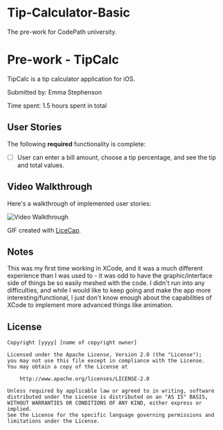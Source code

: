 # Tip-Calculator-Basic
The pre-work for CodePath university. 

# Pre-work - TipCalc

TipCalc is a tip calculator application for iOS.

Submitted by: Emma Stephenson

Time spent: 1.5 hours spent in total

## User Stories

The following **required** functionality is complete:
* [ ] User can enter a bill amount, choose a tip percentage, and see the tip and total values.

## Video Walkthrough 

Here's a walkthrough of implemented user stories:

<img src='http://i.imgur.com/xAMH3dN.gif' title='Video Walkthrough' width='' alt='Video Walkthrough' />

GIF created with [LiceCap](http://www.cockos.com/licecap/).

## Notes
This was my first time working in XCode, and it was a much different experience than I was used to - it was odd to have the
graphic/interface side of things be so easily meshed with the code. I didn't run into any difficulties, and while I would
like to keep going and make the app more interesting/functional, I just don't know enough about the capabilities of XCode to 
implement more advanced things like animation.

## License

    Copyright [yyyy] [name of copyright owner]

    Licensed under the Apache License, Version 2.0 (the "License");
    you may not use this file except in compliance with the License.
    You may obtain a copy of the License at

        http://www.apache.org/licenses/LICENSE-2.0

    Unless required by applicable law or agreed to in writing, software
    distributed under the License is distributed on an "AS IS" BASIS,
    WITHOUT WARRANTIES OR CONDITIONS OF ANY KIND, either express or implied.
    See the License for the specific language governing permissions and
    limitations under the License.
